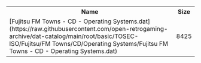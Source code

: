 <table>
<tr><th>Name</th><th>Size</th></tr>
<tr><td>[Fujitsu FM Towns - CD - Operating Systems.dat](https://raw.githubusercontent.com/open-retrogaming-archive/dat-catalog/main/root/basic/TOSEC-ISO/Fujitsu/FM Towns/CD/Operating Systems/Fujitsu FM Towns - CD - Operating Systems.dat)</td><td>8425</td></tr>
</table>
